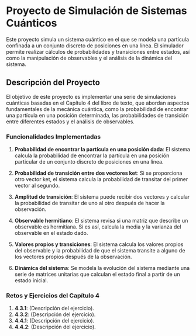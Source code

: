 # Proyecto de Simulación de Sistemas Cuánticos

Este proyecto simula un sistema cuántico en el que se modela una partícula confinada a un conjunto discreto de posiciones en una línea. El simulador permite realizar cálculos de probabilidades y transiciones entre estados, así como la manipulación de observables y el análisis de la dinámica del sistema.

## Descripción del Proyecto

El objetivo de este proyecto es implementar una serie de simulaciones cuánticas basadas en el Capítulo 4 del libro de texto, que abordan aspectos fundamentales de la mecánica cuántica, como la probabilidad de encontrar una partícula en una posición determinada, las probabilidades de transición entre diferentes estados y el análisis de observables.

### Funcionalidades Implementadas

1. **Probabilidad de encontrar la partícula en una posición dada**: El sistema calcula la probabilidad de encontrar la partícula en una posición particular de un conjunto discreto de posiciones en una línea.

2. **Probabilidad de transición entre dos vectores ket**: Si se proporciona otro vector ket, el sistema calcula la probabilidad de transitar del primer vector al segundo.

3. **Amplitud de transición**: El sistema puede recibir dos vectores y calcular la probabilidad de transitar de uno al otro después de hacer la observación.

4. **Observable hermitiano**: El sistema revisa si una matriz que describe un observable es hermitiana. Si es así, calcula la media y la varianza del observable en el estado dado.

5. **Valores propios y transiciones**: El sistema calcula los valores propios del observable y la probabilidad de que el sistema transite a alguno de los vectores propios después de la observación.

6. **Dinámica del sistema**: Se modela la evolución del sistema mediante una serie de matrices unitarias que calculan el estado final a partir de un estado inicial.

### Retos y Ejercicios del Capítulo 4

1. **4.3.1**: (Descripción del ejercicio).
2. **4.3.2**: (Descripción del ejercicio).
3. **4.4.1**: (Descripción del ejercicio).
4. **4.4.2**: (Descripción del ejercicio).
